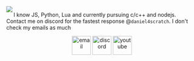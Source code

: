 
<img src="https://github-readme-stats.vercel.app/api/top-langs/?username=Daniel4-Scratch&layout=compact&hide=html,css,brainfuck" align="left">
<!--<img src="Group 60.png" style="border-radius:8px;">
<p></p>-->
<p align="left">
I know JS, Python, Lua and currently pursuing c/c++ and nodejs.<br>
Contact me on discord for the fastest response @<code>daniel4scratch</code>. I don't check my emails as much
</p>
<p align="center">
<a href="mailto:daniel4scratchhelp@gmail.com" target="blank"><img align="center" src="https://daniel4-scratch.is-a.dev/assets/icons/email.svg" alt="email" height="50" width="50" /></a>
<a href="https://discord.com/users/853820912628269088" target="blank"><img align="center" src="https://daniel4-scratch.is-a.dev/assets/icons/discord.svg" alt="discord" height="50" width="50" /></a>
<a href="https://youtube.com/@daniel4-dev" target="blank"><img align="center" src="https://daniel4-scratch.is-a.dev/assets/icons/youtube.svg" alt="youtube" height="50" width="50" /></a>
